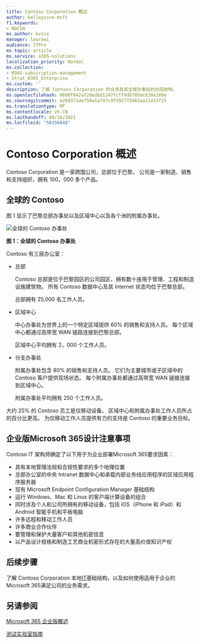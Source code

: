 ```yaml
---
title: Contoso Corporation 概述
author: kelleyvice-msft
f1.keywords:
- NOCSH
ms.author: kvice
manager: laurawi
audience: ITPro
ms.topic: article
ms.service: o365-solutions
localization_priority: Normal
ms.collection:
- M365-subscription-management
- Strat_O365_Enterprise
ms.custom: ''
description: 了解 Contoso Corporation 的业务及其全球办事处的分层结构。
ms.openlocfilehash: 0690f942a72dedbd1247fcff9d6705ec638e189e
ms.sourcegitcommit: e269371de759a1a747c9f292775463aa11415f25
ms.translationtype: MT
ms.contentlocale: zh-CN
ms.lasthandoff: 08/16/2021
ms.locfileid: "58356848"
---
```

# <a name="overview-of-contoso-corporation"></a>Contoso Corporation 概述

Contoso Corporation 是一家跨国公司，总部位于巴黎。 公司是一家制造、销售和支持组织，拥有 100，000 多个产品。

## <a name="contoso-around-the-world"></a>全球的 Contoso

图 1 显示了巴黎总部办事处以及区域中心以及各个洲的附属办事处。

![全球的 Contoso 办事处](../media/contoso-overview/contoso-overview-fig1.png)

**图 1：全球的 Contoso 办事处**
 
Contoso 有三层办公室：

- 总部

  Contoso 总部是位于巴黎园区的公司园区，拥有数十座用于管理、工程和制造设施建筑物。 所有 Contoso 数据中心及其 Internet 状态均位于巴黎总部。

  总部拥有 25,000 名工作人员。

- 区域中心

  中心办事处为世界上的一个特定区域提供 60% 的销售和支持人员。 每个区域中心都通过高带宽 WAN 链路连接到巴黎总部。

  区域中心平均拥有 2，000 个工作人员。

- 分支办事处

  附属办事处包含 80% 的销售和支持人员。 它们为主要城市或子区域中的 Contoso 客户提供现场状态。 每个附属办事处都通过高带宽 WAN 链接连接到区域中心。

  附属办事处平均拥有 250 个工作人员。

大约 25% 的 Contoso 员工是仅移动设备。 区域中心和附属办事处工作人员所占的百分比更高。 为仅移动工作人员提供有力的支持是 Contoso 的重要业务目标。

## <a name="design-considerations-for-microsoft-365-for-enterprise"></a>企业版Microsoft 365设计注意事项

Contoso IT 架构师确定了以下用于为企业部署Microsoft 365要求因素：

- 具有本地管理法规和合规性要求的多个地理位置
- 总部办公室的中央 Intranet 数据中心和承载内部业务线应用程序的区域应用程序服务器
- 现有 Microsoft Endpoint Configuration Manager 基础结构
- 运行 Windows、Mac 和 Linux 的客户端计算设备的组合
- 同时涉及个人和公司所拥有的移动设备，包括 iOS（iPhone 和 iPad）和 Android 智能手机和平板电脑
- 许多远程和移动工作人员
- 许多商业合作伙伴
- 要管理和保护大量客户和其他机密信息
- 以产品设计规格和制造工艺商业机密形式存在的大量高价值知识产权

## <a name="next-step"></a>后续步骤

了解 Contoso Corporation 本地[IT](contoso-infra-needs.md)基础结构，以及如何使用适用于企业的 Microsoft 365满足公司的业务需求。

## <a name="see-also"></a>另请参阅

[Microsoft 365 企业版概述](microsoft-365-overview.md)

[测试实验室指南](m365-enterprise-test-lab-guides.md)
